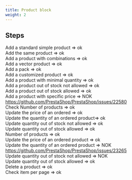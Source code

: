 ```yaml
---
title: Product block
weight: 2
---
```

## Steps

Add a standard simple product => ok\
Add the same product => ok\
Add a product with combinations => ok\
Add a vector product => ok\
Add a pack => ok\
Add a customized product => ok\
Add a product with minimal quantity => ok\
Add a product out of stock not allowed => ok\
Add a product out of stock allowed => ok\
Add a product with specific price => NOK\
https://github.com/PrestaShop/PrestaShop/issues/22580\
Check Number of products => ok\
Update the price of an ordered => ok\
Update the quantity of an ordered product=> ok\
Update quantity out of stock not allowed => ok\
Update quantity out of stock allowed => ok\
Number of products => ok\
Update the price of an ordered product => ok\
Update the quantity of an ordered product => NOK https://github.com/PrestaShop/PrestaShop/issues/23265\
Update quantity out of stock not allowed => NOK\
Update quantity out of stock allowed => ok\
Delete a product => ok\
Check item per page => ok

